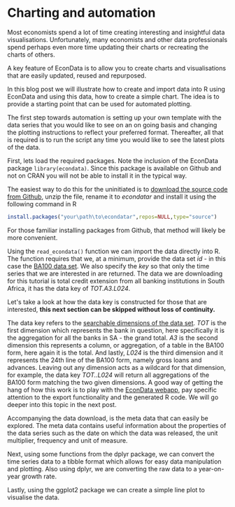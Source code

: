 # Charting and automation

Most economists spend a lot of time creating interesting and insightful data visualisations. Unfortunately, many economists and other data professionals spend perhaps even more time updating their charts or recreating the charts of others.

A key feature of EconData is to allow you to create charts and visualisations that are easily updated, reused and repurposed.

In this blog post we will illustrate how to create and import data into R using EconData and using this data, how to create a simple chart. The idea is to provide a starting point that can be used for automated plotting. 

The first step towards automation is setting up your own template with the data series that you would like to see on an on going basis and changing the plotting instructions to reflect your preferred format. Thereafter, all that is required is to run the script any time you would like to see the latest plots of the data. 

First, lets load the required packages. Note the inclusion of the EconData package `library(econdata)`. Since this package is available on Github and not on CRAN you will not be able to install it in the typical way. 

The easiest way to do this for the uninitiated is to [download the source code from Github](https://github.com/coderaanalytics/econdatar/archive/refs/heads/master.zip), unzip the file, rename it to _econdatar_ and install it using the following command in R

```r
install.packages("your\path\to\econdatar",repos=NULL,type="source")
```

For those familiar installing packages from Github, that method will likely be more convenient.

Using the `read_econdata()` function we can import the data directly into R. The function requires that we, at a minimum, provide the data set _id_ - in this case the [BA100 data set](https://www.econdata.co.za/FusionRegistry/data/datastructure.html). We also specify the _key_ so that only the time series that we are interested in are returned. The data we are downloading for this tutorial is total credit extension from all banking institutions in South Africa, it has the data key of _TOT.A3.L024_. 

Let's take a look at how the data key is constructed for those that are interested, **this next section can be skipped without loss of continuity.** 

The data key refers to the [searchable dimensions of the data set](https://www.econdata.co.za/FusionRegistry/data/datastructure.html). _TOT_ is the first dimension which represents the bank in question, here specifically it is the aggregation for all the banks in SA - the grand total. _A3_ is the second dimension this represents a column, or aggregation, of a table in the BA100 form, here again it is the total. And lastly, _L024_ is the third dimension and it represents the 24th line of the BA100 form, namely gross loans and advances. Leaving out any dimension acts as a wildcard for that dimension, for example, the data key _TOT..L024_ will return all aggregations of the BA100 form matching the two given dimensions. A good way of getting the hang of how this work is to play with the [EconData webapp](https://www.econdata.co.za/app), pay specific attention to the export functionality and the generated R code. We will go deeper into this topic in the next post.

Accompanying the data download, is the meta data that can easily be explored. The meta data contains useful information about the properties of the data series such as the date on which the data was released, the unit multiplier, frequency and unit of measure. 

Next, using some functions from the dplyr package, we can convert the time series data to a tibble format which allows for easy data manipulation and plotting. Also using dplyr, we are converting the raw data to a year-on-year growth rate. 

Lastly, using the ggplot2 package we can create a simple line plot to visualise the data. 

